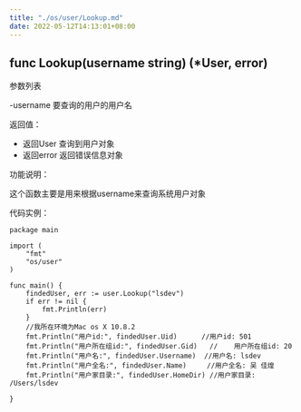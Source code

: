 ```yaml
---
title: "./os/user/Lookup.md"
date: 2022-05-12T14:13:01+08:00
---
```

## func Lookup(username string) (*User, error)

参数列表

-username 要查询的用户的用户名

返回值：

- 返回User 查询到用户对象
- 返回error 返回错误信息对象

功能说明：

这个函数主要是用来根据username来查询系统用户对象

代码实例：

    package main

    import (
        "fmt"
        "os/user"
    )

    func main() {
        findedUser, err := user.Lookup("lsdev")
        if err != nil {
            fmt.Println(err)
        }
        //我所在环境为Mac os X 10.8.2
        fmt.Println("用户id:", findedUser.Uid)      //用户id: 501
        fmt.Println("用户所在组id:", findedUser.Gid)   //    用户所在组id: 20
        fmt.Println("用户名:", findedUser.Username)  //用户名: lsdev
        fmt.Println("用户全名:", findedUser.Name)     //用户全名: 吴 佳煌
        fmt.Println("用户家目录:", findedUser.HomeDir) //用户家目录: /Users/lsdev

    }

